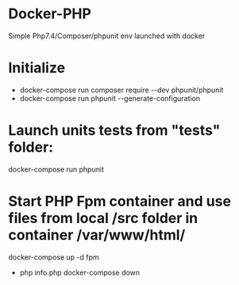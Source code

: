 # Docker-PHP
Simple Php7.4/Composer/phpunit env launched with docker


# Initialize

* docker-compose run composer require --dev phpunit/phpunit
* docker-compose run phpunit --generate-configuration


# Launch units tests from "tests" folder:
docker-compose run phpunit


# Start PHP Fpm container and use files from local /src folder in container /var/www/html/
docker-compose up -d fpm
* php info.php
docker-compose down

